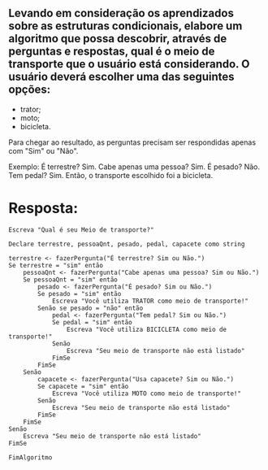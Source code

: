## Levando em consideração os aprendizados sobre as estruturas condicionais, elabore um algoritmo que possa descobrir, através de perguntas e respostas, qual é o meio de transporte que o usuário está considerando. O usuário deverá escolher uma das seguintes opções:

- trator; 
- moto; 
- bicicleta. 

Para chegar ao resultado, as perguntas precisam ser respondidas apenas com "Sim" ou "Não".

Exemplo:
É terrestre? Sim.
Cabe apenas uma pessoa? Sim.
É pesado? Não.
Tem pedal? Sim.
Então, o transporte escolhido foi a bicicleta.



# Resposta:

    Escreva "Qual é seu Meio de transporte?"

    Declare terrestre, pessoaQnt, pesado, pedal, capacete como string

    terrestre <- fazerPergunta("É terrestre? Sim ou Não.")
    Se terrestre = "sim" então
        pessoaQnt <- fazerPergunta("Cabe apenas uma pessoa? Sim ou Não.")
        Se pessoaQnt = "sim" então
            pesado <- fazerPergunta("É pesado? Sim ou Não.")
            Se pesado = "sim" então
                Escreva "Você utiliza TRATOR como meio de transporte!"
            Senão se pesado = "não" então
                pedal <- fazerPergunta("Tem pedal? Sim ou Não.")
                Se pedal = "sim" então
                    Escreva "Você utiliza BICICLETA como meio de transporte!"
                Senão
                    Escreva "Seu meio de transporte não está listado"
                FimSe
            FimSe
        Senão
            capacete <- fazerPergunta("Usa capacete? Sim ou Não.")
            Se capacete = "sim" então
                Escreva "Você utiliza MOTO como meio de transporte!"
            Senão
                Escreva "Seu meio de transporte não está listado"
            FimSe
        FimSe
    Senão
        Escreva "Seu meio de transporte não está listado"
    FimSe

    FimAlgoritmo